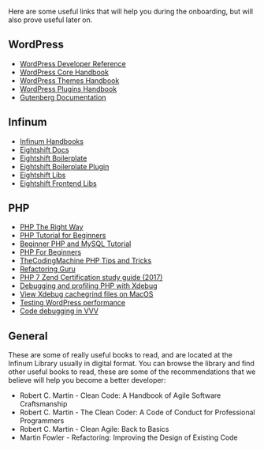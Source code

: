 Here are some useful links that will help you during the onboarding, but will also prove useful later on.

## WordPress

* [WordPress Developer Reference](https://developer.wordpress.org/reference/)
* [WordPress Core Handbook](https://make.wordpress.org/core/handbook/)
* [WordPress Themes Handbook](https://make.wordpress.org/themes/handbook/)
* [WordPress Plugins Handbook](https://make.wordpress.org/plugins/handbook/)
* [Gutenberg Documentation](https://developer.wordpress.org/block-editor/)


## Infinum

* [Infinum Handbooks](https://handbook.infinum.co/)
* [Eightshift Docs](https://eightshift.com/)
* [Eightshift Boilerplate](https://github.com/infinum/eightshift-boilerplate)
* [Eightshift Boilerplate Plugin](https://github.com/infinum/eightshift-boilerplate-plugin)
* [Eightshift Libs](https://github.com/infinum/eightshift-libs)
* [Eightshift Frontend Libs](https://github.com/infinum/eightshift-frontend-libs)

## PHP

* [PHP The Right Way](https://phptherightway.com/)
* [PHP Tutorial for Beginners](https://www.guru99.com/php-tutorials.html)
* [Beginner PHP and MySQL Tutorial](https://www.udemy.com/course/php-mysql-tutorial/)
* [PHP For Beginners](https://www.udemy.com/course/php-for-beginners-/)
* [TheCodingMachine PHP Tips and Tricks](https://bestpractices.thecodingmachine.com/php/development_environment.html)
* [Refactoring Guru](https://refactoring.guru/)
* [PHP 7 Zend Certification study guide (2017)](https://www.php-books.com/book/php-7-zend-certification-study-guide-ace-the-zce-2017-php-exam)
* [Debugging and profiling PHP with Xdebug](https://www.sitepoint.com/debugging-and-profiling-php-with-xdebug/)
* [View Xdebug cachegrind files on MacOS](http://nickology.com/2014/04/16/view-xdebug-cachegrind-files-on-mac-os/)
* [Testing WordPress performance](https://codex.wordpress.org/Testing_WordPress_Performance)
* [Code debugging in VVV](https://github.com/Varying-Vagrant-Vagrants/VVV/wiki/Code-Debugging)

## General

These are some of really useful books to read, and are located at the Infinum Library usually in digital format. You can browse the library and find other useful books to read, these are some of the recommendations that we believe will help you become a better developer:

* Robert C. Martin - Clean Code: A Handbook of Agile Software Craftsmanship
* Robert C. Martin - The Clean Coder: A Code of Conduct for Professional Programmers
* Robert C. Martin - Clean Agile: Back to Basics
* Martin Fowler - Refactoring: Improving the Design of Existing Code


